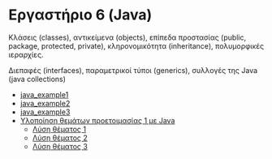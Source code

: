 # Εργαστήριο 6 (Java)

Κλάσεις (classes), αντικείμενα (objects), επίπεδα προστασίας (public, package, protected, private), κληρονομικότητα (inheritance), πολυμορφικές ιεραρχίες.

Διεπαφές (interfaces), παραμετρικοί τύποι (generics), συλλογές της Java (java collections)

* [java_example1](./java_example1/README.md)
* [java_example2](./java_example2/README.md)
* [java_example3](./java_example3/README.md)
* [Υλοποίηση θεμάτων προετοιμασίας 1 με Java](./../../preparation/proodos.pdf)
  * [Λύση θέματος 1](./../../../various/CPP_VS_JAVA/prepare01a/README.md)
  * [Λύση θέματος 2](./../../../various/CPP_VS_JAVA/prepare01b/README.md)
  * [Λύση θέματος 3](./../../../various/CPP_VS_JAVA/prepare01c/README.md)